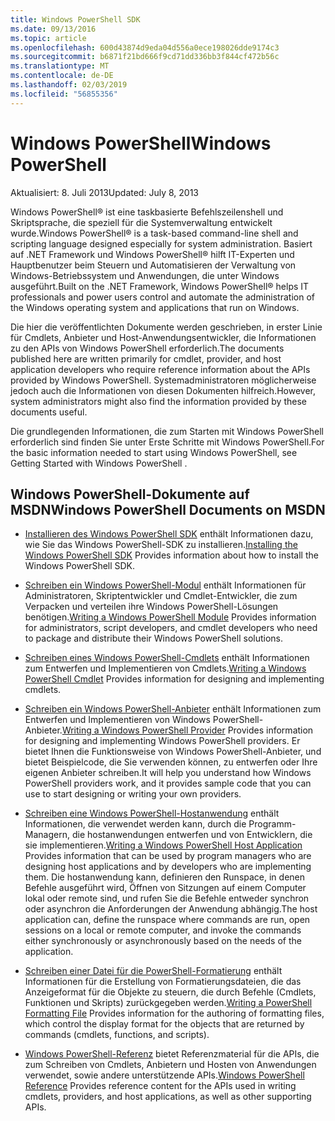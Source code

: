```yaml
---
title: Windows PowerShell SDK
ms.date: 09/13/2016
ms.topic: article
ms.openlocfilehash: 600d43874d9eda04d556a0ece198026dde9174c3
ms.sourcegitcommit: b6871f21bd666f9cd71dd336bb3f844cf472b56c
ms.translationtype: MT
ms.contentlocale: de-DE
ms.lasthandoff: 02/03/2019
ms.locfileid: "56855356"
---
```

# <a name="windows-powershell"></a><span data-ttu-id="e4e0f-102">Windows PowerShell</span><span class="sxs-lookup"><span data-stu-id="e4e0f-102">Windows PowerShell</span></span>

<span data-ttu-id="e4e0f-103">Aktualisiert: 8. Juli 2013</span><span class="sxs-lookup"><span data-stu-id="e4e0f-103">Updated: July 8, 2013</span></span>

<span data-ttu-id="e4e0f-104">Windows PowerShell® ist eine taskbasierte Befehlszeilenshell und Skriptsprache, die speziell für die Systemverwaltung entwickelt wurde.</span><span class="sxs-lookup"><span data-stu-id="e4e0f-104">Windows PowerShell® is a task-based command-line shell and scripting language designed especially for system administration.</span></span> <span data-ttu-id="e4e0f-105">Basiert auf .NET Framework und Windows PowerShell® hilft IT-Experten und Hauptbenutzer beim Steuern und Automatisieren der Verwaltung von Windows-Betriebssystem und Anwendungen, die unter Windows ausgeführt.</span><span class="sxs-lookup"><span data-stu-id="e4e0f-105">Built on the .NET Framework, Windows PowerShell® helps IT professionals and power users control and automate the administration of the Windows operating system and applications that run on Windows.</span></span>

<span data-ttu-id="e4e0f-106">Die hier die veröffentlichten Dokumente werden geschrieben, in erster Linie für Cmdlets, Anbieter und Host-Anwendungsentwickler, die Informationen zu den APIs von Windows PowerShell erforderlich.</span><span class="sxs-lookup"><span data-stu-id="e4e0f-106">The documents published here are written primarily for cmdlet, provider, and host application developers who require reference information about the APIs provided by Windows PowerShell.</span></span>
<span data-ttu-id="e4e0f-107">Systemadministratoren möglicherweise jedoch auch die Informationen von diesen Dokumenten hilfreich.</span><span class="sxs-lookup"><span data-stu-id="e4e0f-107">However, system administrators might also find the information provided by these documents useful.</span></span>

<span data-ttu-id="e4e0f-108">Die grundlegenden Informationen, die zum Starten mit Windows PowerShell erforderlich sind finden Sie unter Erste Schritte mit Windows PowerShell.</span><span class="sxs-lookup"><span data-stu-id="e4e0f-108">For the basic information needed to start using Windows PowerShell, see Getting Started with Windows PowerShell .</span></span>

## <a name="windows-powershell-documents-on-msdn"></a><span data-ttu-id="e4e0f-109">Windows PowerShell-Dokumente auf MSDN</span><span class="sxs-lookup"><span data-stu-id="e4e0f-109">Windows PowerShell Documents on MSDN</span></span>

- <span data-ttu-id="e4e0f-110">[Installieren des Windows PowerShell SDK](https://msdn.microsoft.com/en-us/library/ff458115.aspx) enthält Informationen dazu, wie Sie das Windows PowerShell-SDK zu installieren.</span><span class="sxs-lookup"><span data-stu-id="e4e0f-110">[Installing the Windows PowerShell SDK](https://msdn.microsoft.com/en-us/library/ff458115.aspx) Provides information about how to install the Windows PowerShell SDK.</span></span>

- <span data-ttu-id="e4e0f-111">[Schreiben ein Windows PowerShell-Modul](./module/writing-a-windows-powershell-module.md) enthält Informationen für Administratoren, Skriptentwickler und Cmdlet-Entwickler, die zum Verpacken und verteilen ihre Windows PowerShell-Lösungen benötigen.</span><span class="sxs-lookup"><span data-stu-id="e4e0f-111">[Writing a Windows PowerShell Module](./module/writing-a-windows-powershell-module.md) Provides information for administrators, script developers, and cmdlet developers who need to package and distribute their Windows PowerShell solutions.</span></span>

- <span data-ttu-id="e4e0f-112">[Schreiben eines Windows PowerShell-Cmdlets](./cmdlet/writing-a-windows-powershell-cmdlet.md) enthält Informationen zum Entwerfen und Implementieren von Cmdlets.</span><span class="sxs-lookup"><span data-stu-id="e4e0f-112">[Writing a Windows PowerShell Cmdlet](./cmdlet/writing-a-windows-powershell-cmdlet.md) Provides information for designing and implementing cmdlets.</span></span>

- <span data-ttu-id="e4e0f-113">[Schreiben ein Windows PowerShell-Anbieter](./provider/writing-a-windows-powershell-provider.md) enthält Informationen zum Entwerfen und Implementieren von Windows PowerShell-Anbieter.</span><span class="sxs-lookup"><span data-stu-id="e4e0f-113">[Writing a Windows PowerShell Provider](./provider/writing-a-windows-powershell-provider.md) Provides information for designing and implementing Windows PowerShell providers.</span></span> <span data-ttu-id="e4e0f-114">Er bietet Ihnen die Funktionsweise von Windows PowerShell-Anbieter, und bietet Beispielcode, die Sie verwenden können, zu entwerfen oder Ihre eigenen Anbieter schreiben.</span><span class="sxs-lookup"><span data-stu-id="e4e0f-114">It will help you understand how Windows PowerShell providers work, and it provides sample code that you can use to start designing or writing your own providers.</span></span>

- <span data-ttu-id="e4e0f-115">[Schreiben eine Windows PowerShell-Hostanwendung](./hosting/writing-a-windows-powershell-host-application.md) enthält Informationen, die verwendet werden kann, durch die Programm-Managern, die hostanwendungen entwerfen und von Entwicklern, die sie implementieren.</span><span class="sxs-lookup"><span data-stu-id="e4e0f-115">[Writing a Windows PowerShell Host Application](./hosting/writing-a-windows-powershell-host-application.md) Provides information that can be used by program managers who are designing host applications and by developers who are implementing them.</span></span> <span data-ttu-id="e4e0f-116">Die hostanwendung kann, definieren den Runspace, in denen Befehle ausgeführt wird, Öffnen von Sitzungen auf einem Computer lokal oder remote sind, und rufen Sie die Befehle entweder synchron oder asynchron die Anforderungen der Anwendung abhängig.</span><span class="sxs-lookup"><span data-stu-id="e4e0f-116">The host application can, define the runspace where commands are run, open sessions on a local or remote computer, and invoke the commands either synchronously or asynchronously based on the needs of the application.</span></span>

- <span data-ttu-id="e4e0f-117">[Schreiben einer Datei für die PowerShell-Formatierung](./format/writing-a-powershell-formatting-file.md) enthält Informationen für die Erstellung von Formatierungsdateien, die das Anzeigeformat für die Objekte zu steuern, die durch Befehle (Cmdlets, Funktionen und Skripts) zurückgegeben werden.</span><span class="sxs-lookup"><span data-stu-id="e4e0f-117">[Writing a PowerShell Formatting File](./format/writing-a-powershell-formatting-file.md) Provides information for the authoring of formatting files, which control the display format for the objects that are returned by commands (cmdlets, functions, and scripts).</span></span>

- <span data-ttu-id="e4e0f-118">[Windows PowerShell-Referenz](./windows-powershell-reference.md) bietet Referenzmaterial für die APIs, die zum Schreiben von Cmdlets, Anbietern und Hosten von Anwendungen verwendet, sowie andere unterstützende APIs.</span><span class="sxs-lookup"><span data-stu-id="e4e0f-118">[Windows PowerShell Reference](./windows-powershell-reference.md) Provides reference content for the APIs used in writing cmdlets, providers, and host applications, as well as other supporting APIs.</span></span>

